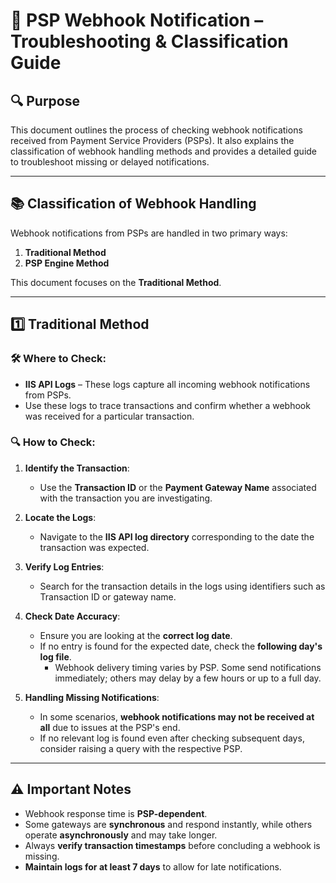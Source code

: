 
# 📄 PSP Webhook Notification – Troubleshooting & Classification Guide

## 🔍 Purpose

This document outlines the process of checking webhook notifications received from Payment Service Providers (PSPs). It also explains the classification of webhook handling methods and provides a detailed guide to troubleshoot missing or delayed notifications.

---

## 📚 Classification of Webhook Handling

Webhook notifications from PSPs are handled in two primary ways:

1. **Traditional Method**
2. **PSP Engine Method**

This document focuses on the **Traditional Method**.

---

## 1️⃣ Traditional Method

### 🛠 Where to Check:
- **IIS API Logs** – These logs capture all incoming webhook notifications from PSPs.
- Use these logs to trace transactions and confirm whether a webhook was received for a particular transaction.

### 🔍 How to Check:
1. **Identify the Transaction**:
   - Use the **Transaction ID** or the **Payment Gateway Name** associated with the transaction you are investigating.

2. **Locate the Logs**:
   - Navigate to the **IIS API log directory** corresponding to the date the transaction was expected.

3. **Verify Log Entries**:
   - Search for the transaction details in the logs using identifiers such as Transaction ID or gateway name.

4. **Check Date Accuracy**:
   - Ensure you are looking at the **correct log date**.
   - If no entry is found for the expected date, check the **following day's log file**.
     - Webhook delivery timing varies by PSP. Some send notifications immediately; others may delay by a few hours or up to a full day.

5. **Handling Missing Notifications**:
   - In some scenarios, **webhook notifications may not be received at all** due to issues at the PSP's end.
   - If no relevant log is found even after checking subsequent days, consider raising a query with the respective PSP.

---

## ⚠️ Important Notes

- Webhook response time is **PSP-dependent**.
- Some gateways are **synchronous** and respond instantly, while others operate **asynchronously** and may take longer.
- Always **verify transaction timestamps** before concluding a webhook is missing.
- **Maintain logs for at least 7 days** to allow for late notifications.
